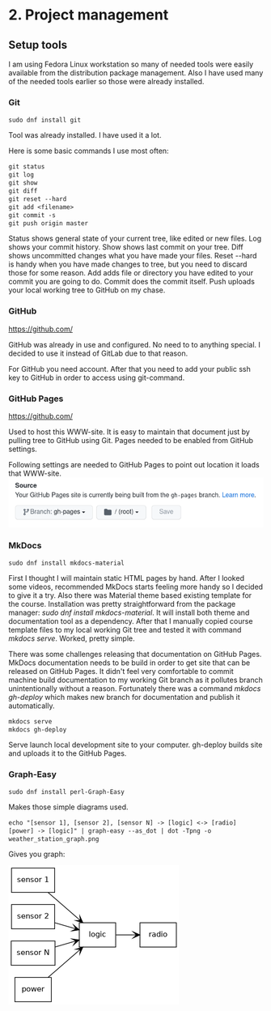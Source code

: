 # 2. Project management
## Setup tools
I am using Fedora Linux workstation so many of needed tools were easily available from the distribution package management. Also I have used many of the needed tools earlier so those were already installed.

### Git
```console
sudo dnf install git
```

Tool was already installed. I have used it a lot.

Here is some basic commands I use most often:
```console
git status
git log
git show
git diff
git reset --hard
git add <filename>
git commit -s
git push origin master
```

Status shows general state of your current tree, like edited or new files. Log shows your commit history. Show shows last commit on your tree. Diff shows uncommitted changes what you have made your files. Reset --hard is handy when you have made changes to tree, but you need to discard those for some reason. Add adds file or directory you have edited to your commit you are going to do. Commit does the commit itself. Push uploads your local working tree to GitHub on my chase.

### GitHub
https://github.com/

GitHub was already in use and configured. No need to to anything special. I decided to use it instead of GitLab due to that reason.

For GitHub you need account. After that you need to add your public ssh key to GitHub in order to access using git-command.

### GitHub Pages
https://github.com/

Used to host this WWW-site. It is easy to maintain that document just by pulling tree to GitHub using Git. Pages needed to be enabled from GitHub settings.

Following settings are needed to GitHub Pages to point out location it loads that WWW-site.
![](../images/week02/GitHub_Pages_settings.png)

### MkDocs
```console
sudo dnf install mkdocs-material
```

First I thought I will maintain static HTML pages by hand. After I looked some videos, recommended MkDocs starts feeling more handy so I decided to give it a try. Also there was Material theme based existing template for the course. Installation was pretty straightforward from the package manager: *sudo dnf install mkdocs-material*. It will install both theme and documentation tool as a dependency. After that I manually copied course template files to my local working Git tree and tested it with command *mkdocs serve*. Worked, pretty simple.

There was some challenges releasing that documentation on GitHub Pages. MkDocs documentation needs to be build in order to get site that can be released on GitHub Pages. It didn't feel very comfortable to commit machine build documentation to my working Git branch as it pollutes branch unintentionally without a reason. Fortunately there was a command *mkdocs gh-deploy* which makes new branch for documentation and publish it automatically.

```console
mkdocs serve
mkdocs gh-deploy
```
Serve launch local development site to your computer. gh-deploy builds site and uploads it to the GitHub Pages.

### Graph-Easy
```console
sudo dnf install perl-Graph-Easy
```

Makes those simple diagrams used.

```console
echo "[sensor 1], [sensor 2], [sensor N] -> [logic] <-> [radio] [power] -> [logic]" | graph-easy --as_dot | dot -Tpng -o weather_station_graph.png
```

Gives you graph:

![](../images/weather_station_graph.png)
